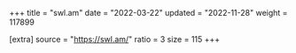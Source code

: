 +++
title = "swl.am"
date = "2022-03-22"
updated = "2022-11-28"
weight = 117899

[extra]
source = "https://swl.am/"
ratio = 3
size = 115
+++
